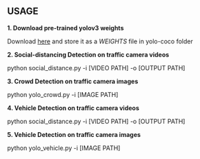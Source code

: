 ## USAGE

**1. Download pre-trained yolov3 weights** 

Download [here](https://pjreddie.com/media/files/yolov3.weights) and store it as a *WEIGHTS* file in yolo-coco folder

**2. Social-distancing Detection on traffic camera videos**

python social_distance.py -i [VIDEO PATH] -o [OUTPUT PATH]

**3. Crowd Detection on traffic camera images**

python yolo_crowd.py -i [IMAGE PATH]

**4. Vehicle Detection on  traffic camera videos**

python social_distance.py -i [VIDEO PATH] -o [OUTPUT PATH]

**5. Vehicle Detection on traffic camera images**

python yolo_vehicle.py -i [IMAGE PATH]

